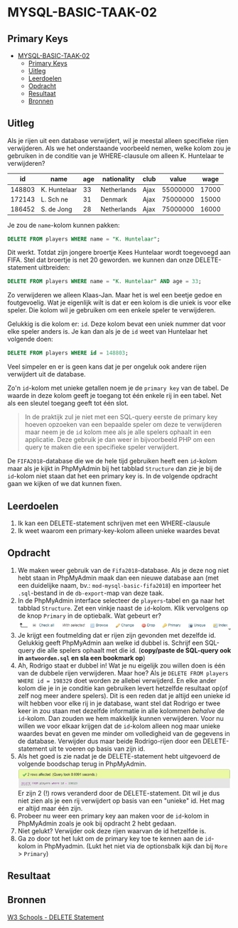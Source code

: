 # MYSQL-BASIC-TAAK-02

## Primary Keys

- [MYSQL-BASIC-TAAK-02](#mysql-basic-taak-02)
  - [Primary Keys](#primary-keys)
  - [Uitleg](#uitleg)
  - [Leerdoelen](#leerdoelen)
  - [Opdracht](#opdracht)
  - [Resultaat](#resultaat)
  - [Bronnen](#bronnen)

## Uitleg

Als je rijen uit een database verwijdert, wil je meestal alleen specifieke rijen verwijderen. Als we het onderstaande voorbeeld nemen, welke kolom zou je gebruiken in de conditie van je WHERE-clausule om alleen K. Huntelaar te verwijderen?

id | name | age | nationality | club | value | wage
--- | --- | --- | --- | --- | --- | ---
| 148803| K. Huntelaar| 33| Netherlands| Ajax| 55000000| 17000
| 172143| L. Sch ne| 31| Denmark| Ajax| 75000000| 15000
| 186452| S. de Jong| 28| Netherlands| Ajax| 75000000| 16000

Je zou de `name`-kolom kunnen pakken:
```SQL
DELETE FROM players WHERE name = "K. Huntelaar";
```
Dit werkt. Totdat zijn jongere broertje Kees Huntelaar wordt toegevoegd aan FIFA. Stel dat broertje is net 20 geworden. we kunnen dan onze DELETE-statement uitbreiden:
```SQL
DELETE FROM players WHERE name = "K. Huntelaar" AND age = 33;
```
Zo verwijderen we alleen Klaas-Jan. Maar het is wel een beetje gedoe en foutgevoelig. Wat je eigenlijk wilt is dat er een kolom is die uniek is voor elke speler. Die kolom wil je gebruiken om een enkele speler te verwijderen.

Gelukkig is die kolom er: `id`. Deze kolom bevat een uniek nummer dat voor elke speler anders is. Je kan dan als je de `id` weet van Huntelaar het volgende doen:
```SQL
DELETE FROM players WHERE id = 148803;
```
Veel simpeler en er is geen kans dat je per ongeluk ook andere rijen verwijdert uit de database.

Zo'n `id`-kolom met unieke getallen noem je de `primary key` van de tabel. De waarde in deze kolom geeft je toegang tot één enkele rij in een tabel. Net als een sleutel toegang geeft tot één slot.

> In de praktijk zul je niet met een SQL-query eerste de primary key hoeven opzoeken van een bepaalde speler om deze te verwijderen maar neem je de `id` kolom mee als je alle spelers ophaalt in een applicatie. Deze gebruik je dan weer in bijvoorbeeld PHP om een query te maken die een specifieke speler verwijdert.  

De `FIFA2018`-database die we de hele tijd gebruiken heeft een `id`-kolom maar als je kijkt in PhpMyAdmin bij het tabblad `Structure` dan zie je bij de `id`-kolom niet staan dat het een primary key is. In de volgende opdracht gaan we kijken of we dat kunnen fixen. 

## Leerdoelen

1. Ik kan een DELETE-statement schrijven met een WHERE-clausule
2. Ik weet waarom een primary-key-kolom alleen unieke waardes bevat

## Opdracht

1. We maken weer gebruik van de `Fifa2018`-database. Als je deze nog niet hebt staan in PhpMyAdmin maak dan een nieuwe database aan (met een duidelijke naam, bv.: `mod-mysql-basic-fifa2018`) en importeer het `.sql`-bestand in de `db-export`-map van deze taak.
2. In de PhpMyAdmin interface selecteer de `players`-tabel en ga naar het tabblad `Structure`. Zet een vinkje naast de `id`-kolom. Klik vervolgens op de knop `Primary` in de optiebalk. Wat gebeurt er?
   ![Structure options](img/phpmyadmin-structure-options.jpg)
3. Je krijgt een foutmelding dat er rijen zijn gevonden met dezelfde id. Gelukkig geeft PhpMyAdmin aan welke id dubbel is. Schrijf een SQL-query die alle spelers ophaalt met die id. (**copy/paste de SQL-query ook in `antwoorden.sql` en sla een bookmark op**)
4. Ah, Rodrigo staat er dubbel in! Wat je nu eigelijk zou willen doen is één van de dubbele rijen verwijderen. Maar hoe? Als je `DELETE FROM players WHERE id = 198329` doet worden ze allebei verwijderd. En elke ander kolom die je in je conditie kan gebruiken levert hetzelfde resultaat op(of zelf nog meer andere spelers). Dit is een reden dat je altijd een unieke id wilt hebben voor elke rij in je database, want stel dat Rodrigo er twee keer in zou staan met dezelfde informatie in alle kolommen *behalve* de `id`-kolom. Dan zouden we hem makkelijk kunnen verwijderen. Voor nu willen we voor elkaar krijgen dat de `id`-kolom alleen nog maar unieke waardes bevat en geven me minder om volledigheid van de gegevens in de database. Verwijder dus maar beide Rodrigo-rijen door een DELETE-statement uit te voeren op basis van zijn id.
5. Als het goed is zie nadat je de DELETE-statement hebt uitgevoerd de volgende boodschap terug in PhpMyAdmin.
   ![Delete dupes](img/phpmyadmin-delete-dupes.jpg)
  Er zijn 2 (!) rows veranderd door de DELETE-statement. Dit wil je dus niet zien als je een rij verwijdert op basis van een "unieke" id. Het mag er altijd maar één zijn.
6. Probeer nu weer een primary key aan maken voor de `id`-kolom in PhpMyAdmin zoals je ook bij opdracht 2 hebt gedaan.
7. Niet gelukt? Verwijder ook deze rijen waarvan de id hetzelfde is.
8. Ga zo door tot het lukt om de primary key toe te kennen aan de `id`-kolom in PhpMyadmin. (Lukt het niet via de optionsbalk kijk dan bij `More` > `Primary`)

## Resultaat



## Bronnen

[W3 Schools - DELETE Statement](https://www.w3schools.com/sql/sql_delete.asp)   

